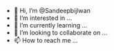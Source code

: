 - 👋 Hi, I’m @Sandeepbijlwan
- 👀 I’m interested in ...
- 🌱 I’m currently learning ...
- 💞️ I’m looking to collaborate on ...
- 📫 How to reach me ...

<!---
Sandeepbijlwan/Sandeepbijlwan is a ✨ special ✨ repository because its `README.md` (this file) appears on your GitHub profile.
You can click the Preview link to take a look at your changes.
--->
